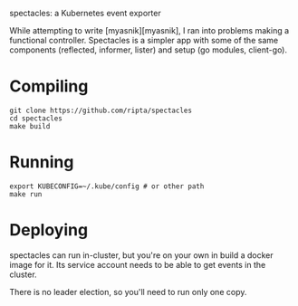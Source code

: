 
spectacles: a Kubernetes event exporter

While attempting to write [myasnik][myasnik], I ran into problems making a
functional controller. Spectacles is a simpler app with some of the same
components (reflected, informer, lister) and setup (go modules, client-go).

# Compiling

```
git clone https://github.com/ripta/spectacles
cd spectacles
make build
```

# Running

```
export KUBECONFIG=~/.kube/config # or other path
make run
```

# Deploying

spectacles can run in-cluster, but you're on your own in build a docker image
for it. Its service account needs to be able to get events in the cluster.

There is no leader election, so you'll need to run only one copy.
